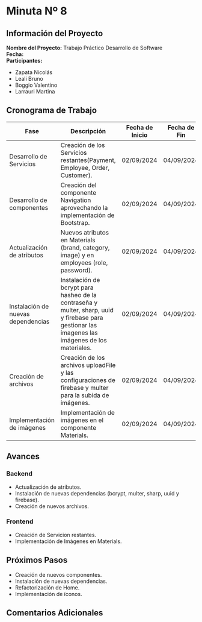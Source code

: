 # Minuta Nº 8


##  Información del Proyecto

**Nombre del Proyecto:** Trabajo Práctico Desarrollo de Software  
**Fecha:**     
**Participantes:**  
- Zapata Nicolás
- Leali Bruno
- Boggio Valentino
- Larrauri Martina

## Cronograma de Trabajo

| Fase                  | Descripción                                                               | Fecha de Inicio | Fecha de Fin   |
|-----------------------|---------------------------------------------------------------------------|-----------------|----------------|
| Desarrollo de Servicios | Creación de los Servicios restantes(Payment, Employee, Order, Customer).   | 02/09/2024      | 04/09/2024      |
| Desarrollo de componentes | Creación del componente Navigation aprovechando la implementación de Bootstrap.   | 02/09/2024      | 04/09/2024      |
| Actualización de atributos | Nuevos atributos en Materials (brand, category, image) y en employees (role, password).   | 02/09/2024      | 04/09/2024      |
| Instalación de nuevas dependencias | Instalación de bcrypt para hasheo de la contraseña y multer, sharp, uuid y firebase para gestionar las imagenes las imágenes de los materiales.  | 02/09/2024      | 04/09/2024      |
| Creación de archivos | Creación de los archivos uploadFile y las configuraciones de firebase y multer para la subida de imágenes.   | 02/09/2024      | 04/09/2024      |
| Implementación de imágenes | Implementación de imágenes en el componente Materials.   | 02/09/2024      | 04/09/2024      |

## Avances
### Backend
- Actualización de atributos.
- Instalación de nuevas dependencias (bcrypt, multer, sharp, uuid y firebase).
- Creación de nuevos archivos.

### Frontend
- Creación de Servicion restantes.
- Implementación de Imágenes en Materials.

## Próximos Pasos
- Creación de nuevos componentes.
- Instalación de nuevas dependencias.
- Refactorización de Home.
- Implementación de íconos. 

##  Comentarios Adicionales